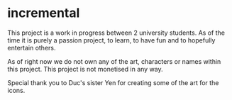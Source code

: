 # incremental

This project is a work in progress between 2 university students. As of the time it is purely a passion project, to learn, to have fun and to hopefully entertain others.

As of right now we do not own any of the art, characters or names within this project. This project is not monetised in any way. 

Special thank you to Duc's sister Yen for creating some of the art for the icons.
